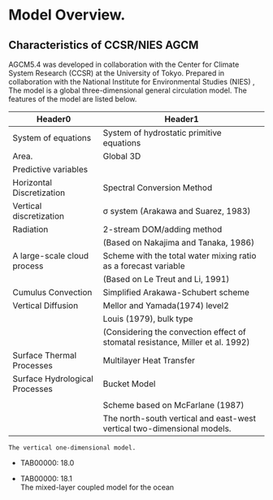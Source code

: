 # Model Overview.

## Characteristics of CCSR/NIES AGCM

AGCM5.4 was developed in collaboration with the Center for Climate System Research (CCSR) at the University of Tokyo.
Prepared in collaboration with the National Institute for Environmental Studies (NIES) ,
The model is a global three-dimensional general circulation model.
The features of the model are listed below.

| Header0 | Header1 |
| ------- | ------- |
| System of equations | System of hydrostatic primitive equations |
| Area. | Global 3D |
| Predictive variables |  |
| Horizontal Discretization | Spectral Conversion Method |
| Vertical discretization | σ system (Arakawa and Suarez, 1983) |
| Radiation | 2-stream DOM/adding method |
|  | (Based on Nakajima and Tanaka, 1986) |
| A large-scale cloud process | Scheme with the total water mixing ratio as a forecast variable |
|  | (Based on Le Treut and Li, 1991) |
| Cumulus Convection | Simplified Arakawa-Schubert scheme |
| Vertical Diffusion | Mellor and Yamada(1974) level2 |
|  | Louis (1979), bulk type |
|  | (Considering the convection effect of stomatal resistance, Miller et al. 1992) |
| Surface Thermal Processes | Multilayer Heat Transfer |
| Surface Hydrological Processes | Bucket Model |
|  |  |
|  | Scheme based on McFarlane (1987) |
|  | The north-south vertical and east-west vertical two-dimensional models. |
    The vertical one-dimensional model.

  - TAB00000: 18.0

  - TAB00000: 18.1  
    The mixed-layer coupled model for the ocean
 

